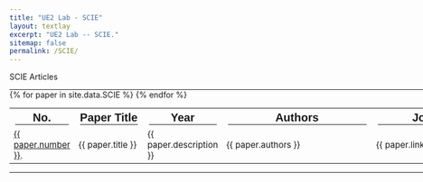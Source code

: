 ```yaml
---
title: "UE2 Lab - SCIE"
layout: textlay
excerpt: "UE2 Lab -- SCIE."
sitemap: false
permalink: /SCIE/
---
```


<p class="title-center">SCIE Articles</p>

<style>
  hr {
    margin: 0;
    border-color: black;
  }
</style>

<hr style="width: 1200px; border-width: 2px;">
<table style="width: 1200px; font-size: 15px;">
  <tr style="font-size: 20px; font-family: Arial">
    <th>No.<hr></th><th>Paper Title<hr></th><th>Year<hr></th><th>Authors<hr></th><th>Journal<hr></th>
  </tr>
{% for paper in site.data.SCIE %}
  <tr>
    <td class="project-cell" style="width: 70px;"><a href="{{ paper.link.url }}" target="_blank">{{ paper.number }}</a>.</td><td class="project-cell">{{ paper.title }}</td><td class="project-cell" style="width: 80px;">{{ paper.description }}</td><td class="project-cell" style="width: 250px;">{{ paper.authors }}</td><td class="project-cell" style="width: 200px;">{{ paper.link.display }}</td>
  </tr>
{% endfor %}
</table>
<hr style="width: 1200px; border-width: 2px; margin-bottom: 140px;">
